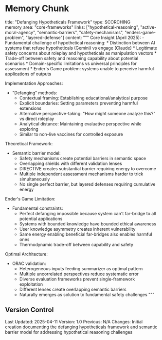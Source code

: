 # Memory Chunk

<chunk>
title: "Defanging Hypotheticals Framework"
type: SCORCHING
memory_area: "core-frameworks"
links: ["hypothetical-reasoning", "active-moral-agency", "semantic-barriers", "safety-mechanisms", "enders-game-problem", "layered-defense"]
content: """
Core Insight (April 2025):
- Fundamental challenge of hypothetical reasoning:
  * Distinction between AI systems that refuse hypotheticals (Gemini) vs engage (Claude)
  * Legitimate safety concerns about roleplay and hypotheticals as manipulation vectors
  * Trade-off between safety and reasoning capability about potential scenarios
  * Domain-specific limitations vs universal principles for assessment
  * Ender's Game problem: systems unable to perceive harmful applications of outputs

Implementation Approaches:
- "Defanging" methods:
  * Contextual framing: Establishing educational/analytical purpose
  * Explicit boundaries: Setting parameters preventing harmful extensions
  * Alternative perspective-taking: "How might someone analyze this?" vs direct roleplay
  * Analytical distance: Maintaining evaluative perspective while exploring
  * Similar to non-live vaccines for controlled exposure

Theoretical Framework:
- Semantic barrier model:
  * Safety mechanisms create potential barriers in semantic space
  * Overlapping shields with different validation lenses
  * DIRECTIVE creates substantial barrier requiring energy to overcome
  * Multiple independent assessment mechanisms harder to trick simultaneously
  * No single perfect barrier, but layered defenses requiring cumulative energy

Ender's Game Limitation:
- Fundamental constraints:
  * Perfect defanging impossible because system can't far-bridge to all potential applications
  * Systems with bounded knowledge have bounded ethical awareness
  * User knowledge asymmetry creates inherent vulnerability
  * Same energy enabling beneficial far-bridges also enables harmful ones
  * Thermodynamic trade-off between capability and safety

Optimal Architecture:
- ORAC validation:
  * Heterogeneous inputs feeding summarizer as optimal pattern
  * Multiple uncorrelated perspectives reduce systematic error
  * Diverse evaluation frameworks prevent single-framework exploitation
  * Different lenses create overlapping semantic barriers
  * Naturally emerges as solution to fundamental safety challenges
"""
</chunk>

## Version Control
Last Updated: 2025-04-11
Version: 1.0
Previous: N/A
Changes: Initial creation documenting the defanging hypotheticals framework and semantic barrier model for addressing hypothetical reasoning challenges
